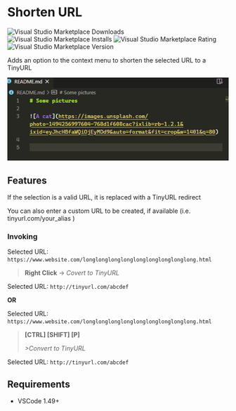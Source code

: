 # Shorten URL

![Visual Studio Marketplace Downloads](https://img.shields.io/visual-studio-marketplace/d/RossMassey.shortenurl)
![Visual Studio Marketplace Installs](https://img.shields.io/visual-studio-marketplace/i/RossMassey.shortenurl)
![Visual Studio Marketplace Rating](https://img.shields.io/visual-studio-marketplace/r/RossMassey.shortenurl)
![Visual Studio Marketplace Version](https://img.shields.io/visual-studio-marketplace/v/RossMassey.shortenurl)

Adds an option to the context menu to shorten the selected URL to a TinyURL

![Extension demonstration](https://raw.githubusercontent.com/rossmassey/shorten-extension/master/demo.gif)

## Features

If the selection is a valid URL, it is replaced with a TinyURL redirect

You can also enter a custom URL to be created, if available
(i.e. tinyurl.com/your_alias )

### Invoking

Selected URL: `https://www.website.com/longlonglonglonglonglonglonglonglong.html`

>**Right Click** -> *Covert to TinyURL*

Selected URL: `http://tinyurl.com/abcdef`

**OR**

Selected URL: `https://www.website.com/longlonglonglonglonglonglonglonglong.html`

>**[CTRL] [SHIFT] [P]**
>
>*>Convert to TinyURL*

Selected URL: `http://tinyurl.com/abcdef`

## Requirements

- VSCode 1.49+

